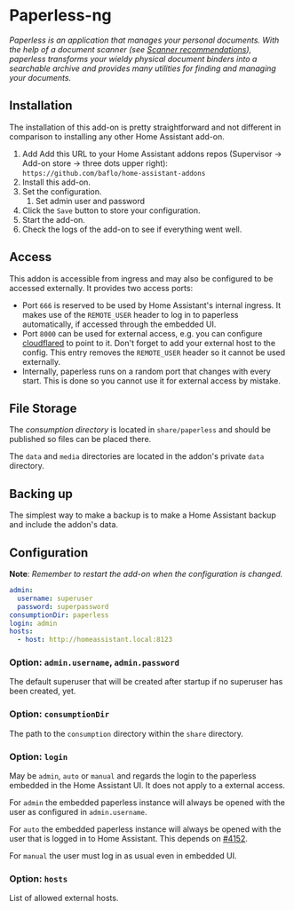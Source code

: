 # Paperless-ng

_Paperless is an application that manages your personal documents. With the help of a document scanner (see [Scanner recommendations](https://paperless-ngx.readthedocs.io/en/latest/scanners.html#scanners)), paperless transforms your wieldy physical document binders into a searchable archive and provides many utilities for finding and managing your documents._

## Installation

The installation of this add-on is pretty straightforward and not different in
comparison to installing any other Home Assistant add-on.

1. Add Add this URL to your Home Assistant addons repos (Supervisor -> Add-on store -> three dots upper right): `https://github.com/baflo/home-assistant-addons`
1. Install this add-on.
1. Set the configuration.
    1. Set admin user and password
1. Click the `Save` button to store your configuration.
1. Start the add-on.
1. Check the logs of the add-on to see if everything went well.

## Access

This addon is accessible from ingress and may also be configured to be accessed externally. It provides two access ports:

- Port `666` is reserved to be used by Home Assistant's internal ingress. It makes use of the `REMOTE_USER` header to log in to paperless automatically, if accessed through the embedded UI.
- Port `8000` can be used for external access, e.g. you can configure [cloudflared](https://github.com/brenner-tobias/addon-cloudflared/) to point to it. Don't forget to add your external host to the config. This entry removes the `REMOTE_USER` header so it cannot be used externally.
- Internally, paperless runs on a random port that changes with every start. This is done so you cannot use it for external access by mistake.

## File Storage

The *consumption directory* is located in `share/paperless` and should be published so files can be placed there.

The `data` and `media` directories are located in the addon's private `data` directory.

## Backing up

The simplest way to make a backup is to make a Home Assistant backup and include the addon's data.

## Configuration

**Note**: _Remember to restart the add-on when the configuration is changed._

```yaml
admin:
  username: superuser
  password: superpassword
consumptionDir: paperless
login: admin
hosts:
  - host: http://homeassistant.local:8123
```

### Option: `admin.username`, `admin.password`

The default superuser that will be created after startup if no superuser has been created, yet.

### Option: `consumptionDir`

The path to the `consumption` directory within the `share` directory.

### Option: `login`

May be `admin`, `auto` or `manual` and regards the login to the paperless embedded in the Home Assistant UI. It does not apply to a external access.

For `admin` the embedded paperless instance will always be opened with the user as configured in `admin.username`. 

For `auto` the embedded paperless instance will always be opened with the user that is logged in to Home Assistant. This depends on [#4152](https://github.com/home-assistant/supervisor/pull/4152).

For `manual` the user must log in as usual even in embedded UI.

### Option: `hosts`

List of allowed external hosts.





